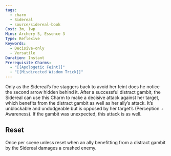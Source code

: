 ```yaml
---
tags:
  - charm
  - Sidereal
  - source/sidereal-book
Cost: 3m, 1wp
Mins: Archery 5, Essence 3
Type: Reflexive
Keywords:
  - Decisive-only
  - Versatile
Duration: Instant
Prerequisite Charms:
  - "[[Apologetic Feint]]"
  - "[[Misdirected Wisdom Trick]]"
---
```

Only as the Sidereal’s foe staggers back to avoid her feint does he notice the second arrow hidden behind it. After a successful distract gambit, the Sidereal can use this Charm to make a decisive attack against her target, which benefits from the distract gambit as well as her ally’s attack. It’s unblockable and undodgeable but is opposed by her target’s (Perception + Awareness). If the gambit was unexpected, this attack is as well. 
## Reset
Once per scene unless reset when an ally benefitting from a distract gambit by the Sidereal damages a crashed enemy.